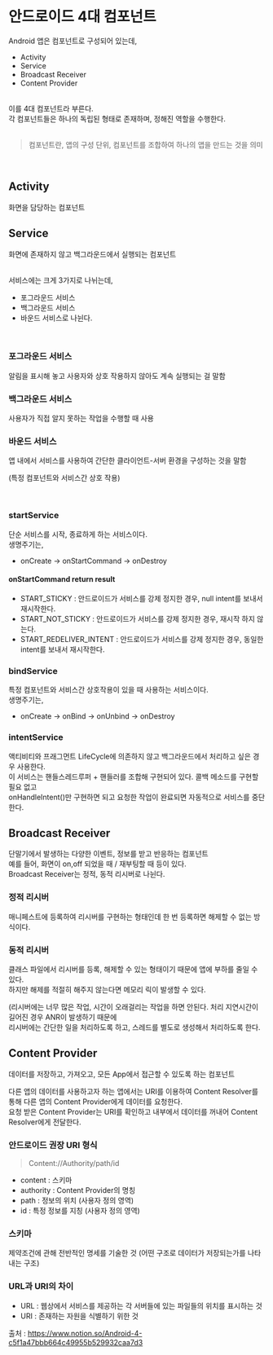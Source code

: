 # 안드로이드 4대 컴포넌트

Android 앱은 컴포넌트로 구성되어 있는데,
* Activity
* Service
* Broadcast Receiver
* Content Provider
<br>
이를 4대 컴포넌트라 부른다. <br>
각 컴포넌트들은 하나의 독립된 형태로 존재하며, 정해진 역할을 수행한다. <br><br>

> 컴포넌트란, 앱의 구성 단위, 컴포넌트를 조합하여 하나의 앱을 만드는 것을 의미
<br>

## Activity
화면을 담당하는 컴포넌트

## Service
화면에 존재하지 않고 백그라운드에서 실행되는 컴포넌트

<br>
서비스에는 크게 3가지로 나뉘는데,

* 포그라운드 서비스
* 백그라운드 서비스
* 바운드 서비스로 나뉜다.

<br>

### 포그라운드 서비스
알림을 표시해 놓고 사용자와 상호 작용하지 않아도 계속 실행되는 걸 말함
### 백그라운드 서비스
사용자가 직접 알지 못하는 작업을 수행할 때 사용
### 바운드 서비스
앱 내에서 서비스를 사용하여 간단한 클라이언트-서버 환경을 구성하는 것을 말함

(특정 컴포넌트와 서비스간 상호 작용)

<br> 

### startService

단순 서비스를 시작, 종료하게 하는 서비스이다. <br>
생명주기는,
  * onCreate -> onStartCommand -> onDestroy <br>
#### onStartCommand return result <br>
* START_STICKY : 안드로이드가 서비스를 강제 정지한 경우, null intent를 보내서 재시작한다.
* START_NOT_STICKY : 안드로이드가 서비스를 강제 정지한 경우, 재시작 하지 않는다.
* START_REDELIVER_INTENT : 안드로이드가 서비스를 강제 정지한 경우, 동일한 intent를 보내서 재시작한다.

### bindService

특정 컴포넌트와 서비스간 상호작용이 있을 때 사용하는 서비스이다. <br>
생명주기는,
 * onCreate -> onBind -> onUnbind -> onDestroy

### intentService
액티비티와 프래그먼트 LifeCycle에 의존하지 않고 백그라운드에서 처리하고 싶은 경우 사용한다. <br>
이 서비스는 핸들스레드루퍼 + 핸들러를 조합해 구현되어 있다. 콜백 메소드를 구현할 필요 없고 <br>
onHandleIntent()만 구현하면 되고 요청한 작업이 완료되면 자동적으로 서비스를 중단한다.

## Broadcast Receiver
단말기에서 발생하는 다양한 이벤트, 정보를 받고 반응하는 컴포넌트 <br>
예를 들어, 화면이 on,off 되었을 때 / 재부팅할 때 등이 있다. <br>
Broadcast Receiver는 정적, 동적 리시버로 나뉜다.

### 정적 리시버
매니페스트에 등록하여 리시버를 구현하는 형태인데 한 번 등록하면 해제할 수 없는 방식이다.

### 동적 리시버
클래스 파일에서 리시버를 등록, 해제할 수 있는 형태이기 때문에 앱에 부하를 줄일 수 있다. <br>
하지만 해제를 적절히 해주지 않는다면 메모리 릭이 발생할 수 있다.

(리시버에는 너무 많은 작업, 시간이 오래걸리는 작업을 하면 안된다. 처리 지연시간이 길어진 경우 ANR이 발생하기 때문에 <br>
리시버에는 간단한 일을 처리하도록 하고, 스레드를 별도로 생성해서 처리하도록 한다.

## Content Provider
데이터를 저장하고, 가져오고, 모든 App에서 접근할 수 있도록 하는 컴포넌트 <br>

다른 앱의 데이터를 사용하고자 하는 앱에서는 URI를 이용하여 Content Resolver를 통해 다른 앱의 Content Provider에게 데이터를 요청한다. <br>
요청 받은 Content Provider는 URI를 확인하고 내부에서 데이터를 꺼내어 Content Resolver에게 전달한다.

### 안드로이드 권장 URI 형식
> Content://Authority/path/id

* content : 스키마
* authority : Content Provider의 명칭
* path : 정보의 위치 (사용자 정의 영역)
* id : 특정 정보를 지칭 (사용자 정의 영역)

### 스키마
제약조건에 관해 전반적인 명세를 기술한 것 (어떤 구조로 데이터가 저장되는가를 나타내는 구조)
### URL과 URI의 차이
* URL : 웹상에서 서비스를 제공하는 각 서버들에 있는 파일들의 위치를 표시하는 것
* URI : 존재하는 자원을 식별하기 위한 것





출처 : https://www.notion.so/Android-4-c5f1a47bbb664c49955b529932caa7d3
